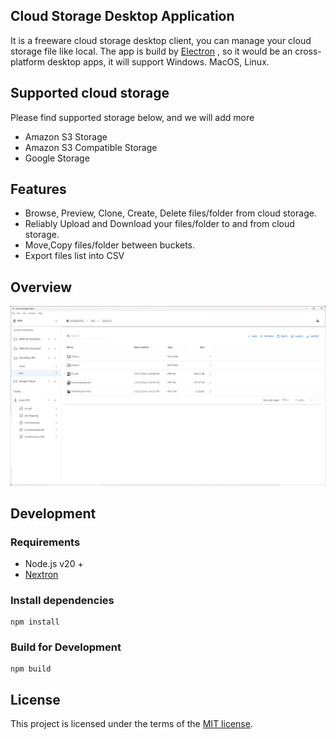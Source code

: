 ## Cloud Storage Desktop Application
It is a freeware cloud storage desktop client, you can manage your cloud storage file like local.
The app is build by [Electron](https://www.electronjs.org/) , so it would be an cross-platform desktop apps, it will support Windows. MacOS, Linux. 

## Supported cloud storage

Please find supported storage below, and we will add more
- Amazon S3 Storage
- Amazon S3 Compatible Storage
- Google Storage

## Features
- Browse, Preview, Clone, Create, Delete files/folder from cloud storage.
- Reliably Upload and Download your files/folder to and from cloud storage.
- Move,Copy files/folder between buckets.
- Export files list into CSV

## Overview
![Alt text](example/Home.png)

## Development
### Requirements
- Node.js v20 + 
- [Nextron](https://github.com/saltyshiomix/nextron)

### Install dependencies

```
npm install
```

### Build for Development
```
npm build
```

## License

This project is licensed under the terms of the [MIT license](https://github.com/half-6/cloud-storage-client/blob/main/LICENSE).